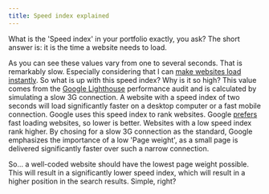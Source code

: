 ```yaml
---
title: Speed index explained
---
```


What is the 'Speed index' in your portfolio exactly, you ask? The short answer is: it is the time a website needs to load.

As you can see these values vary from one to several seconds. That is remarkably slow. Especially considering that I can [make websites load instantly](/blog/websites-that-load-instantly/). So what is up with this speed index? Why is it so high? This value comes from the [Google Lighthouse](/blog/google-lighthouse-score/) performance audit and is calculated by simulating a slow 3G connection. A website with a speed index of two seconds will load significantly faster on a desktop computer or a fast mobile connection. Google uses this speed index to rank websites. Google [prefers](https://webmasters.googleblog.com/2018/01/using-page-speed-in-mobile-search.html?m=1) fast loading websites, so lower is better. Websites with a low speed index rank higher. By chosing for a slow 3G connection as the standard, Google emphasizes the importance of a low 'Page weight', as a small page is delivered significantly faster over such a narrow connection.

So... a well-coded website should have the lowest page weight possible. This will result in a significantly lower speed index, which will result in a higher position in the search results. Simple, right?